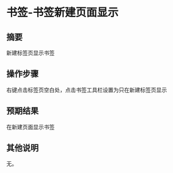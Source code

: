 # 书签-书签新建页面显示

## 摘要

新建标签页显示书签

## 操作步骤

右键点击标签页空白处，点击书签工具栏设置为只在新建标签页显示

## 预期结果

在新建页面显示书签

## 其他说明

无。

